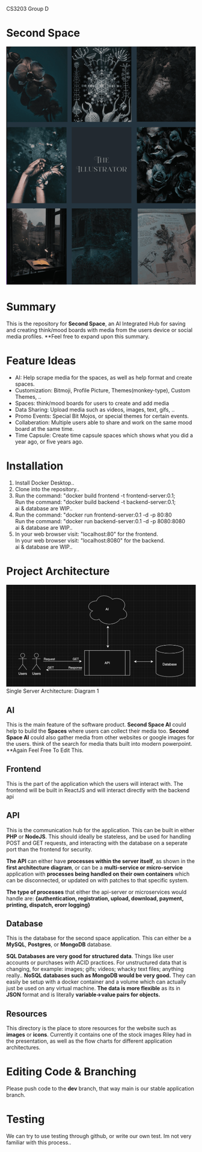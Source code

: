 CS3203 Group D

# Second Space
<img src='./resources/stock_image_01.png'>

# Summary

This is the repository for <b>Second Space</b>, an AI Integrated Hub for saving and creating think/mood boards with media from the users device or social media profiles. **Feel free to expand upon this summary.

# Feature Ideas
* AI: Help scrape media for the spaces, as well as help format and create spaces.
* Customization: Bitmoji, Profile Picture, Themes(monkey-type), Custom Themes, ..
* Spaces: think/mood boards for users to create and add media
* Data Sharing: Upload media such as videos, images, text, gifs, ..
* Promo Events: Special Bit Mojos, or special themes for certain events.
* Collaberation: Multiple users able to share and work on the same mood board at the same time.
* Time Capsule: Create time capsule spaces which shows what you did a year ago, or five years ago.

# Installation
1. Install Docker Desktop..
2. Clone into the repository..
4. Run the command: "docker build frontend -t frontend-server:0.1;<br>
   Run the command: "docker build backend -t backend-server:0.1;<br>
   ai & database are WIP..
6. Run the command: "docker run frontend-server:0.1 -d -p 80:80<br>
   Run the command: "docker run backend-server:0.1 -d -p 8080:8080<br>
   ai & database are WIP..
7. In your web browser visit: "localhost:80" for the frontend.<br>
   In your web browser visit: "localhost:8080" for the backend.<br>
   ai & database are WIP..

# Project Architecture
<img src='./resources/second_space_architecture_01.png' width="720"> <br>
Single Server Architecture: Diagram 1

## AI

This is the main feature of the software product. <b>Second Space AI</b> could help to build the <b>Spaces</b> where users can collect their media too. <b>Second Space AI</b> could also gather media from other websites or google images for the users. think of the search for media thats built into modern powerpoint. **Again Feel Free To Edit This.

## Frontend

This is the part of the application which the users will interact with. The frontend will be built in ReactJS and will interact directly with the backend api

## API

This is the communication hub for the application. This can be built in either <b>PHP</b> or <b>NodeJS</b>. This should ideally be stateless, and be used for handling POST and GET requests, and interacting with the database on a seperate port than the frontend for security.

<b>The API</b> can either have <b>processes within the server itself</b>, as shown in the <b>first architecture diagram</b>, or can be a <b>multi-service or micro-service</b> application with <b>processes being handled on their own containers</b> which can be disconnected, or updated on with patches to that specific system.

<b>The type of processes</b> that either the api-server or microservices would handle are:  <b>{authentication, registration, upload, download, payment, printing, dispatch, erorr logging}</b>

## Database

This is the database for the second space application. This can either be a <b>MySQL</b>, <b>Postgres</b>, or <b>MongoDB</b> database. 

<b>SQL Databases are very good for structured data</b>. Things like user accounts or purchases with ACID practices. For unstructured data that is changing, for example: images; gifs; videos; whacky text files; anything really.. <b>NoSQL databases such as MongoDB would be very good.</b> They can easily be setup with a docker container and a volume which can actually just be used on any virtual machine. <b>The data is more flexible</b> as its in <b>JSON</b> format and is literally <b>variable->value pairs for objects.</b>

## Resources
This directory is the place to store resources for the website such as <b>images</b> or <b>icons</b>. Currently it contains one of the stock images Riley had in the presentation, as well as the flow charts for different application architectures.

# Editing Code & Branching
Please push code to the <b>dev</b> branch, that way main is our stable application branch.

# Testing
We can try to use testing through github, or write our own test. Im not very familiar with this process..
